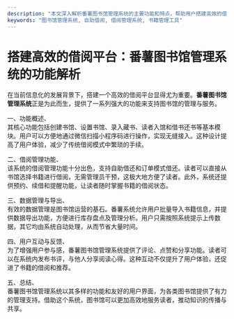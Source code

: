 ```yaml
---
description: "本文深入解析番薯图书馆管理系统的主要功能和特点，帮助用户搭建高效的借阅平台，提高图书借阅体验。"
keywords: "图书馆管理系统, 自助借阅, 借阅管理系统, 书籍管理工具"
---
```

# 搭建高效的借阅平台：番薯图书馆管理系统的功能解析

在当前信息化的发展背景下，搭建一个高效的借阅平台显得尤为重要。**番薯图书馆管理系统**正是为此而生，提供了一系列强大的功能来支持图书馆的管理与服务。

一、功能概述、  
其核心功能包括创建书馆、设置书馆、录入藏书、读者入馆和借书还书等基本模块。用户可以方便地通过微信扫描小程序码进行操作，实现无缝接入。这种设计提高了用户体验，减少了传统借阅模式中繁琐的手续。

二、借阅管理功能、  
该系统的借阅管理功能十分出色，支持自助借还和订单模式借还。读者可以直接从书馆选择书籍进行借阅，无需管理员干预，这极大地方便了读者。此外，系统还提供预约、续借和提醒功能，让读者随时掌握书籍的借阅状态。

三、数据管理与导出、  
有效的数据管理是图书馆运营的基石。番薯系统允许用户批量导入书籍信息，并提供数据导出功能，方便进行库存盘点及管理分析。用户只需按照系统提示上传数据，其它均由系统自动处理，从而节省大量时间。

四、用户互动与反馈、  
为了增强用户参与感，番薯图书馆管理系统提供了评论、点赞和分享功能。读者可以在系统内发布书评，与他人分享阅读心得。这种互动不仅提升了用户体验，还促进了书籍的借阅和推荐。

五、总结、  
番薯图书馆管理系统以其多样的功能和友好的用户界面，为各类图书馆提供了有力的管理支持。借助这个系统，图书馆可以更加高效地服务读者，推动知识的传播与共享。

